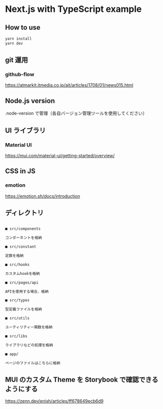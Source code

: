 # Next.js with TypeScript example

## How to use

```sh
yarn install
yarn dev
```

## git 運用

### github-flow

https://atmarkit.itmedia.co.jp/ait/articles/1708/01/news015.html

## Node.js version

.node-version で管理（各自バージョン管理ツールを使用してください）

## UI ライブラリ

### Material UI

https://mui.com/material-ui/getting-started/overview/

## CSS in JS

### emotion

https://emotion.sh/docs/introduction

## ディレクトリ

```sh

■ src/components

コンポーネントを格納

■ src/constant

定数を格納

■ src/hooks

カスタムhookを格納

■ src/pages/api

APIを使用する場合、格納

■ src/types

型定義ファイルを格納

■ src/utils

ユーティリティー関数を格納

■ src/libs

ライブラリなどの処理を格納

■ app/

ページのファイルはこちらに格納

```

## MUI のカスタム Theme を Storybook で確認できるようにする

https://zenn.dev/enish/articles/ff678649ecb6d9
